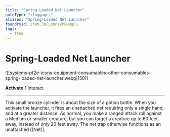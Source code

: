 ```yaml
---
title: "Spring-Loaded Net Launcher"
noteType: ":luggage:"
aliases: "Spring-Loaded Net Launcher"
foundryId: Item.3QFLXNnevPUwUgFS
tags:
  - Item
---
```


# Spring-Loaded Net Launcher
![[systems-pf2e-icons-equipment-consumables-other-consumables-spring-loaded-net-launcher.webp|150]]

**Activate** 1 Interact

* * *

This small bronze cylinder is about the size of a potion bottle. When you activate the launcher, it fires an unattached net requiring only a single hand, and at a greater distance. As normal, you make a ranged attack roll against a Medium or smaller creature, but you can target a creature up to 60 feet away, instead of only 20 feet away. The net trap otherwise functions as an unattached [[Net]].
